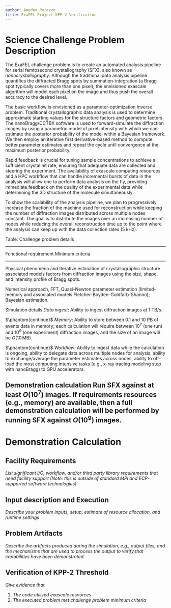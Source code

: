 ```yaml
---
author: Amedeo Perazzo
title: ExaFEL Project KPP-2 Verification
---
```


# Science Challenge Problem Description

The ExaFEL challenge problem is to create an automated analysis pipeline for
serial femtosecond crystallography (SFX), also known as
*nanocrystallography*. Although the traditional data analysis pipeline
quantifies the diffracted Bragg spots by summation-integration (a Bragg spot
typically covers more than one pixel), the envisioned exascale algorithm will
model each pixel on the image and thus push the overall accuracy to the
desired level.

The basic workflow is envisioned as a parameter-optimization inverse
problem. Traditional crystallographic data analysis is used to determine
approximate starting values for the structure factors and geometric
factors. The nanoBragg/CCTBX software is used to forward-simulate the
diffraction images by using a parametric model of pixel intensity with which
we can estimate the posterior probability of the model within a Bayesian
framework. We then employ an iterative first derivative-based method to
compute better parameter estimates and repeat the cycle until convergence at
the maximum posterior probability.

Rapid feedback is crucial for tuning sample concentrations to achieve a
sufficient crystal hit rate, ensuring that adequate data are collected and
steering the experiment. The availability of exascale computing resources and
a HPC workflow that can handle incremental bursts of data in the analysis will
allow one to perform data analysis on the fly, providing immediate feedback on
the quality of the experimental data while determining the 3D structure of the
molecule simultaneously.

To show the scalability of the analysis pipeline, we plan to progressively
increase the fraction of the machine used for reconstruction while keeping the
number of diffraction images distributed across multiple nodes constant. The
goal is to distribute the images over an increasing number of nodes while
reducing the overall reconstruction time up to the point where the analysis
can keep up with the data collection rates (5 kHz).


Table: Challenge problem details

------------------------------------------------------------------------------------
Functional requirement     Minimum criteria
-------------------------  ---------------------------------------------------------
Physical phenomena and     Iterative estimation of crystallographic structure
associated models          factors from diffraction images using the size,
                           shape, and intensity profile of Bragg spots.

Numerical approach,        FFT, Quasi-Newton parameter estimation (limited-memory
and associated models      Fletcher-Boyden-Goldfarb-Shanno); Bayesian
                           estimation.

Simulation details         *Data ingest*: Ability to ingest diffraction images at
                           1 TB/s.

$\phantom{continue}$       *Memory*:
                           Ability to store between
                           0.1 and 10 PB of events data in
                           memory; each calculation will require between
                           $10^7$ (one run) and $10^9$ (one experiment)
                           diffraction images, and the size of an image will
                           be $O(10\,\textrm{MB})$.

$\phantom{continue}$       *Workflow*: Ability to ingest data while the
                           calculation is ongoing, ability to delegate data
                           across multiple nodes for analysis, ability to
                           exchange/average the parameter estimates across
                           nodes, ability to off-load the most computing
                           intensive tasks (e.g., x-ray tracing modeling step
                           with nanoBragg) to GPU accelerators.

Demonstration calculation  Run SFX against at least $O(10^7)$ images. If
requirements               resources (e.g., memory) are available, then a full
                           demonstration calculation will be performed by
                           running SFX against $O(10^9)$ images.
------------------------------------------------------------------------------------

# Demonstration Calculation

## Facility Requirements

*List significant I/O, workflow, and/or third party library requirements that need facility support (Note: this is outside of standard MPI and ECP-supported software technologies)*

## Input description and Execution

*Describe your problem inputs, setup, estimate of resource allocation, and runtime settings*

## Problem Artifacts

*Describe the artifacts produced during the simulation, e.g., output files, and the mechanisms that are used to process the output to verify that capabilities have been demonstrated.*

## Verification of KPP-2 Threshold

*Give evidence that*

1. *The code utilized exascale resources*
2. *The executed problem met challenge problem minimum criteria*
